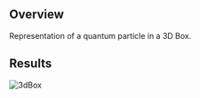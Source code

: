 ## Overview

Representation of a quantum particle in a 3D Box.

## Results
![3dBox](./images/3dbox.jpg)
